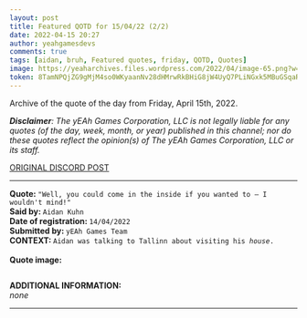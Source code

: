 ```yaml
---
layout: post
title: Featured QOTD for 15/04/22 (2/2)
date: 2022-04-15 20:27
author: yeahgamesdevs
comments: true
tags: [aidan, bruh, Featured quotes, friday, QOTD, Quotes]
image: https://yeaharchives.files.wordpress.com/2022/04/image-65.png?w=410
token: 8TamNPQjZG9gMjM4so0WKyaanNv28dHMrwRkBHiG8jW4UyQ7PLiNGxk5MBuGSqaRilur53vFSr9dUwGLzLsY9mUeX389bSBZuEgy9ffmsyzpbhNdiDmp8kJN0HhK12l525sEsHsAtqfA
---
```

<!-- wp:paragraph -->
<p>Archive of the quote of the day from Friday, April 15th, 2022. </p>
<!-- /wp:paragraph -->

<!-- wp:paragraph -->
<p><em><strong>Disclaimer</strong>: The yEAh Games Corporation, LLC is not legally liable for any quotes (of the day, week, month, or year) published in this channel; nor do these quotes reflect the opinion(s) of The yEAh Games Corporation, LLC or its staff.</em><a href="https://cdn.discordapp.com/attachments/958100064079839303/964566123628609628/unknown.png"></a></p>
<!-- /wp:paragraph -->

<!-- wp:buttons {"layout":{"type":"flex","justifyContent":"left"}} -->
<div class="wp-block-buttons"><!-- wp:button {"textColor":"vivid-cyan-blue","align":"center","style":{"border":{"radius":"18px"}},"className":"is-style-fill"} -->
<div class="wp-block-button aligncenter is-style-fill"><a class="wp-block-button__link has-vivid-cyan-blue-color has-text-color wp-element-button" href="https://discord.com/channels/887052880782176266/958100064079839303/964711917149110312" style="border-radius:18px;">ORIGINAL DISCORD POST</a></div>
<!-- /wp:button --></div>
<!-- /wp:buttons -->

<!-- wp:separator {"align":"center","className":"is-style-wide"} -->
<hr class="wp-block-separator aligncenter has-alpha-channel-opacity is-style-wide" />
<!-- /wp:separator -->

<!-- wp:paragraph -->
<p><strong>Quote: </strong><code>"Well, you could come in the inside if you wanted to — I wouldn't mind!"</code><br><strong>Said by: </strong><code>Aidan Kuhn</code><br><strong>Date of registration: </strong><code>14/04/2022</code> <br><strong>Submitted by: </strong><code>yEAh Games Team</code><br><strong>CONTEXT: </strong><code>Aidan was talking to Tallinn about visiting his <em>house</em>.</code><br><br><strong>Quote image:</strong></p>
<!-- /wp:paragraph -->

<!-- wp:image {"id":360,"sizeSlug":"large","linkDestination":"none"} -->
<figure class="wp-block-image size-large"><img src="https://yeaharchives.files.wordpress.com/2022/04/image-65.png?w=410" alt="" class="wp-image-360" /></figure>
<!-- /wp:image -->

<!-- wp:paragraph -->
<p><strong>ADDITIONAL INFORMATION:</strong><br><em>none</em></p>
<!-- /wp:paragraph -->

<!-- wp:separator {"className":"is-style-wide"} -->
<hr class="wp-block-separator has-alpha-channel-opacity is-style-wide" />
<!-- /wp:separator -->
